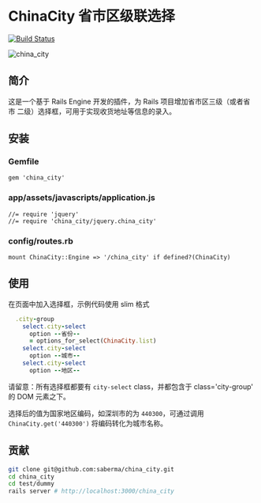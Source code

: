 # ChinaCity 省市区级联选择

[![Build Status](https://travis-ci.org/saberma/china_city.png?branch=master)](https://travis-ci.org/saberma/china_city)

![china_city](http://f.cl.ly/items/083L2O19020t0W3l3a10/ScreenFlow.mp4.gif)

## 简介

这是一个基于 Rails Engine 开发的插件，为 Rails 项目增加省市区三级（或者省市 二级）选择框，可用于实现收货地址等信息的录入。

## 安装

### Gemfile

    gem 'china_city'

### app/assets/javascripts/application.js

    //= require 'jquery'
    //= require 'china_city/jquery.china_city'

### config/routes.rb

    mount ChinaCity::Engine => '/china_city' if defined?(ChinaCity)

## 使用

在页面中加入选择框，示例代码使用 slim 格式

```ruby
  .city-group
    select.city-select
      option --省份--
      = options_for_select(ChinaCity.list)
    select.city-select
      option --城市--
    select.city-select
      option --地区--
```

请留意：所有选择框都要有 `city-select` class，并都包含于 class='city-group' 的 DOM 元素之下。

选择后的值为国家地区编码，如深圳市的为 `440300`，可通过调用 `ChinaCity.get('440300')` 将编码转化为城市名称。

## 贡献

```bash
git clone git@github.com:saberma/china_city.git
cd china_city
cd test/dummy
rails server # http://localhost:3000/china_city
```
